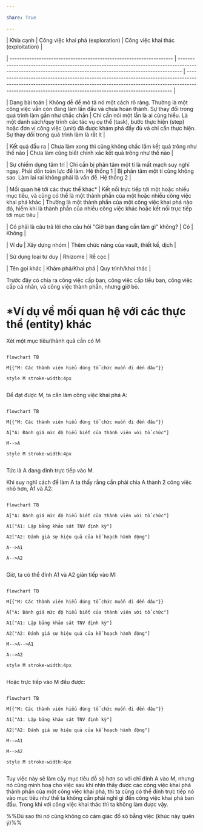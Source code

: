 ---  
share: True  
---  
| Khía cạnh                                                           | Công việc khai phá (exploration)                                                                                                                              | Công việc khai thác (exploitation)                                                                                                                                                                                                   |  
| ------------------------------------------------------------------- | ------------------------------------------------------------------------------------------------------------------------------------------------------------- | ------------------------------------------------------------------------------------------------------------------------------------------------------------------------------------------------------------------------------------ |  
| Dạng bài toán                                                       | Không dễ để mô tả nó một cách rõ ràng. Thường là một công việc vẫn còn đang làm lần đầu và chưa hoàn thành. Sự thay đổi trong quá trình làm gần như chắc chắn | Chỉ cần nói một lần là ai cũng hiểu. Là một danh sách/quy trình các tác vụ cụ thể (task), bước thực hiện (step) hoặc đơn vị công việc (unit) đã được khám phá đầy đủ và chỉ cần thực hiện. Sự thay đổi trong quá trình làm là rất ít |  
| Kết quả đầu ra                                                      | Chưa làm xong thì cũng không chắc lắm kết quả trông như thế nào                                                                                               | Chưa làm cũng biết chính xác kết quả trông như thế nào                                                                                                                                                                               |  
| Sự chiếm dụng tâm trí                                               | Chỉ cần bị phân tâm một tí là mất mạch suy nghĩ ngay. Phải dồn toàn lực để làm. Hệ thống 1                                                                    | Bị phân tâm một tí cũng không sao. Làm lai rai không phải là vấn đề. Hệ thống 2                                                                                                                                                      |  
| Mối quan hệ tới các thực thể khác*                                  | Kết nối trực tiếp tới một hoặc nhiều mục tiêu, và cũng có thể là một thành phần của một hoặc nhiều công việc khai phá khác                                    | Thường là một thành phần của một công việc khai phá nào đó, hiếm khi là thành phần của nhiều công việc khác hoặc kết nối trực tiếp tới mục tiêu                                                                                      |  
| Có phải là câu trả lời cho câu hỏi "Giờ bạn đang cần làm gì" không? | Có                                                                                                                                                            | Không                                                                                                                                                                                                                                |  
| Ví dụ                                                               | Xây dựng nhóm                                                                                                                                                 | Thêm chức năng của vault, thiết kế, dịch                                                                                                                                                                                             |  
| Sử dụng loại tư duy                                                 | Rhizome                                                                                                                                                       | Rễ cọc                                                                                                                                                                                                                               |  
| Tên gọi khác                                                        | Khám phá/Khai phá                                                                                                                                             | Quy trình/khai thác                                                                                                                                                                                                                  |  
  
Trước đây có chia ra công việc cấp ban, công việc cấp tiểu ban, công việc cấp cá nhân, và  công việc thành phần, nhưng giờ bỏ.  
  
# \*Ví dụ về mối quan hệ với các thực thể (entity) khác  
Xét một mục tiêu/thành quả cần có M:   
```mermaid  
flowchart TB  
M{{"M: Các thành viên hiểu đúng tổ chức muốn đi đến đâu"}}  
style M stroke-width:4px  
```  
Để đạt được M, ta cần làm công việc khai phá A:  
```mermaid  
flowchart TB  
M{{"M: Các thành viên hiểu đúng tổ chức muốn đi đến đâu"}}  
A["A: Đánh giá mức độ hiểu biết của thành viên với tổ chức"]  
M-->A  
style M stroke-width:4px  
```  
Tức là A đang đính trực tiếp vào M.   
  
Khi suy nghĩ cách để làm A ta thấy rằng cần phải chia A thành 2 công việc nhỏ hơn, A1 và A2:   
```mermaid  
flowchart TB  
A["A: Đánh giá mức độ hiểu biết của thành viên với tổ chức"]  
A1["A1: Lập bảng khảo sát TNV định kỳ"]  
A2["A2: Đánh giá sự hiệu quả của kế hoạch hành động"]  
A-->A1  
A-->A2  
```  
Giờ, ta có thể đính A1 và A2 gián tiếp vào M:  
```mermaid  
flowchart TB  
M{{"M: Các thành viên hiểu đúng tổ chức muốn đi đến đâu"}}  
A["A: Đánh giá mức độ hiểu biết của thành viên với tổ chức"]  
A1["A1: Lập bảng khảo sát TNV định kỳ"]  
A2["A2: Đánh giá sự hiệu quả của kế hoạch hành động"]  
M-->A-->A1  
A-->A2  
style M stroke-width:4px  
```  
Hoặc trực tiếp vào M đều được:  
```mermaid  
flowchart TB  
M{{"M: Các thành viên hiểu đúng tổ chức muốn đi đến đâu"}}  
A1["A1: Lập bảng khảo sát TNV định kỳ"]  
A2["A2: Đánh giá sự hiệu quả của kế hoạch hành động"]  
M-->A1  
M-->A2  
style M stroke-width:4px  
```  
Tuy việc này sẽ làm cây mục tiêu đồ sộ hơn so với chỉ đính A vào M, nhưng nó cũng minh hoạ cho việc sau khi nhìn thấy được các công việc khai phá thành phần của một công việc khai phá, thì ta cũng có thể đính trực tiếp nó vào mục tiêu như thể ta không cần phải nghĩ gì đến công việc khai phá ban đầu. Trong khi với công việc khai thác thì ta không làm được vậy.   
  
%%Dù sao thì nó cũng không có cảm giác đồ sộ bằng việc (khúc này quên ý)%%